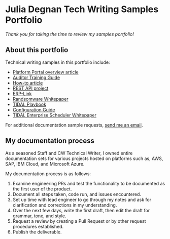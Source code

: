 # Julia Degnan Tech Writing Samples Portfolio

*Thank you for taking the time to review my samples portfolio!*

## About this portfolio

Technical writing samples in this portfolio include:
* [Platform Portal overview article](/Welcome%20to%20my%20writing%20samples%20portfolio!/Samples/Knowledge%20Base%20Article.md)
* [Auditor Training Guide](/Welcome%20to%20my%20writing%20samples%20portfolio!/Samples/Auditor_TrainingGuideDEG.pdf)
* [How-to article](/Welcome%20to%20my%20writing%20samples%20portfolio!/Samples/How-to.md)
* [REST API project](/Welcome%20to%20my%20writing%20samples%20portfolio!/Samples/REST_API_Sample.md)
* [ERP-Link](/Welcome%20to%20my%20writing%20samples%20portfolio!/Samples/ERP-Link%20iNet.DM%204.pdf)
* [Randsomware Whitepaper](/Welcome%20to%20my%20writing%20samples%20portfolio!/Samples/ACS-Ransomware-Whitepaper.pdf)
* [TIDAL Playbook](/Welcome%20to%20my%20writing%20samples%20portfolio!/Samples/TIDAL%20Playbook%20-%20Monitoring%20Files%20on%20Remote%20FTP%20Servers.pdf)
* [Configuration Guide](/Welcome%20to%20my%20writing%20samples%20portfolio!/Samples/IAC_3_1_ConfigurationGuide.pdf)
* [TIDAL Enterprise Scheduler Whitepaper](/Welcome%20to%20my%20writing%20samples%20portfolio!/Samples/whitepaper.pdf)

For additional documentation sample requests, <a href="mailto:JuliaLDegnan@yahoo.com">send me an email</a>.

## My documentation process

As a seasoned Staff and CW Technical Writer, I owned entire documentation sets for various projects hosted on platforms such as, AWS, SAP, IBM Cloud, and Microsoft Azure.

My documentation process is as follows:

 1. Examine engineering PRs and test the functionality to be documented as the first user of the product.
 2. Document all steps taken, code run, and issues encountered.
 3. Set up time with lead engineer to go through my notes and ask for clarification and corrections in my understanding.
 4. Over the next few days, write the first draft, then edit the draft for grammar, tone, and style.
 5. Request a review by creating a Pull Request or by other request procedures established.
 6. Publish the deliverable.


